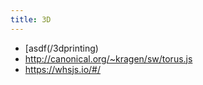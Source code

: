 ```yaml
---
title: 3D
---
```

* [asdf(/3dprinting)
* <http://canonical.org/~kragen/sw/torus.js>
* <https://whsjs.io/#/>
